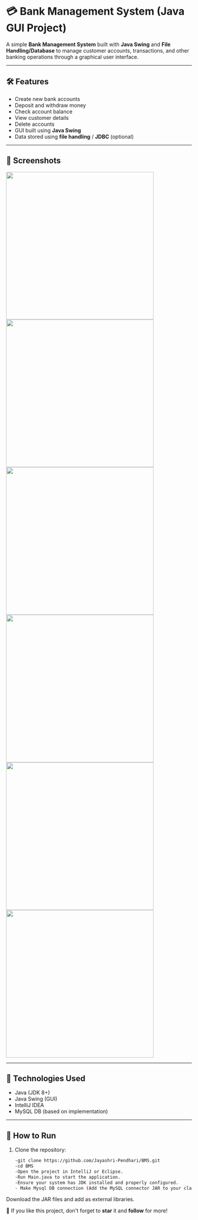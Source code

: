# 💳 Bank Management System (Java GUI Project)

A simple **Bank Management System** built with **Java Swing** and **File Handling/Database** to manage customer accounts, transactions, and other banking operations through a graphical user interface.

---

## 🛠️ Features

- Create new bank accounts
- Deposit and withdraw money
- Check account balance
- View customer details
- Delete accounts
- GUI built using **Java Swing**
- Data stored using **file handling** / **JDBC** (optional)

---

## 📸 Screenshots

<p float="left">
  <img src="https://github.com/user-attachments/assets/8ab5d669-691c-41e4-9091-1eda86612dfe" width="400" />
  <img src="https://github.com/user-attachments/assets/c4d14d98-201f-42a8-996f-8ebcad18043f" width="400" />
  <img src="https://github.com/user-attachments/assets/4468ba36-d43e-42ea-ba7a-cffa8229f882" width="400" />
  <img src="https://github.com/user-attachments/assets/bece1280-ed3e-4399-a9a7-a23c1c2da461" width="400" />
  <img src="https://github.com/user-attachments/assets/f11d23f6-0068-4c2f-8c28-678a719c222c" width="400" />
  <img src="https://github.com/user-attachments/assets/39bd3f7d-e401-4be2-879f-31d7a25e8fdc" width="400" />
</p>

---

## 🧰 Technologies Used

- Java (JDK 8+)
- Java Swing (GUI)
- IntelliJ IDEA 
- MySQL DB (based on implementation)

---
## 🚀 How to Run

1. Clone the repository:
   ```bash
   -git clone https://github.com/Jayashri-Pendhari/BMS.git
   -cd BMS
   -Open the project in IntelliJ or Eclipse.
   -Run Main.java to start the application.
   -Ensure your system has JDK installed and properly configured.
   - Make Mysql DB connection (Add the MySQL connector JAR to your classpath.)
Download the JAR files and add as external libraries.

 📌 If you like this project, don't forget to **star** it and **follow** for more!
